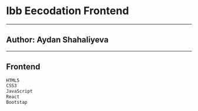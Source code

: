 # Ibb Eecodation Frontend
--------

## Author: Aydan Shahaliyeva

--------
## Frontend
```sh
HTML5
CSS3
JavaScript
React
Bootstap
```
